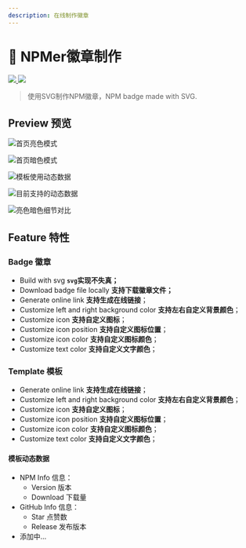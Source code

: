 ```yaml
---
description: 在线制作徽章
---
```


# 🐳 NPMer徽章制作

 [![](https://woolson.gitee.io/npmer-badge/Make%20with-ffffff-fb5656--heart-ee401f-right-ffffff-ededed-square-flat-plain.svg) ![](https://woolson.cn/npmer/github/release/b77db66c-dd6b-409a-a1f3-3ff0bf414c15?user=woolson&repo=npmer)](https://github.com/woolson/npmer)

> 使用SVG制作NPM徽章，NPM badge made with SVG.

## Preview 预览

![&#x9996;&#x9875;&#x4EAE;&#x8272;&#x6A21;&#x5F0F;](/images/jie-ping-20200108-shang-wu-10.38.58.png)

![&#x9996;&#x9875;&#x6697;&#x8272;&#x6A21;&#x5F0F;](/images/jie-ping-20200108-shang-wu-10.39.49.png)

![&#x6A21;&#x677F;&#x4F7F;&#x7528;&#x52A8;&#x6001;&#x6570;&#x636E;](/images/jie-ping-20200108-shang-wu-10.40.47.png)

![&#x76EE;&#x524D;&#x652F;&#x6301;&#x7684;&#x52A8;&#x6001;&#x6570;&#x636E;](/images/image%20%2811%29.png)

![&#x4EAE;&#x8272;&#x6697;&#x8272;&#x7EC6;&#x8282;&#x5BF9;&#x6BD4;](/images/image%20%2860%29.png)

## Feature 特性

### Badge 徽章

* Build with svg **`svg`实现不失真；**
* Download badge file locally **支持下载徽章文件；**
* Generate online link **支持生成在线链接**；
* Customize left and right background color **支持左右自定义背景颜色**；
* Customize icon **支持自定义图标**；
* Customize icon position **支持自定义图标位置**；
* Customize icon color **支持自定义图标颜色**；
* Customize text color **支持自定义文字颜色**；

### Template 模板

* Generate online link **支持生成在线链接**；
* Customize left and right background color **支持左右自定义背景颜色**；
* Customize icon **支持自定义图标**；
* Customize icon position **支持自定义图标位置**；
* Customize icon color **支持自定义图标颜色**；
* Customize text color **支持自定义文字颜色**；

#### 模板动态数据

* NPM Info 信息：
  * Version 版本
  * Download 下载量
* GitHub Info 信息：
  * Star 点赞数
  * Release 发布版本
* 添加中...

